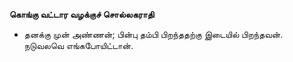 **கொங்கு வட்டார வழக்குச் சொல்லகராதி**
- தனக்கு முன் அண்ணன்; பின்பு தம்பி பிறந்ததற்கு இடையில் பிறந்தவன். நடுவலவெ எங்கபோயிட்டான்.

